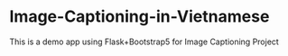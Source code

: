 # Image-Captioning-in-Vietnamese
This is a demo app using Flask+Bootstrap5 for Image Captioning Project
